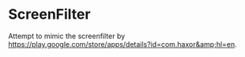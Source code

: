 ScreenFilter
============

Attempt to mimic the screenfilter by https://play.google.com/store/apps/details?id=com.haxor&amp;hl=en.